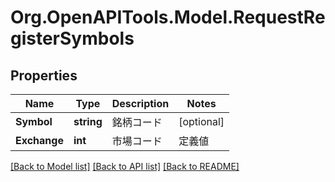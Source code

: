 # Org.OpenAPITools.Model.RequestRegisterSymbols
## Properties

Name | Type | Description | Notes
------------ | ------------- | ------------- | -------------
**Symbol** | **string** | 銘柄コード | [optional] 
**Exchange** | **int** | 市場コード |定義値|説明| |-|-| |1|東証| |3|名証| |5|福証| |6|札証| | [optional] 

[[Back to Model list]](../README.md#documentation-for-models) [[Back to API list]](../README.md#documentation-for-api-endpoints) [[Back to README]](../README.md)

